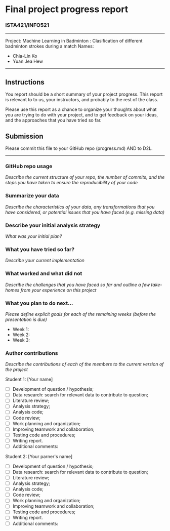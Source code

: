 # Final project progress report
### ISTA421/INFO521

-------

Project: Machine Learning in Badminton : Clasification of different badminton strokes during a match
Names:
- Chia-Lin Ko
- Yuan Jea Hew  

-------


## Instructions

You report should be a short summary of your project progress. This report is relevant to to us, your instructors, and probably to the rest of the class.

Please use this report as a chance to organize your thoughts about what you are trying to do with your project, and to get feedback on your ideas, and the approaches that you have tried so far.

## Submission

Please commit this file to your GitHub repo (progress.md) AND to D2L.


-------

### GitHub repo usage
_Describe the current structure of your repo, the number of commits, and the steps you have taken to ensure the reproducibility of your code_


### Summarize your data
_Describe the characteristics of your data, any transformations that you have considered, or potential issues that you have faced (e.g. missing data)_



### Describe your initial analysis strategy
_What was your initial plan?_


### What you have tried so far?
_Describe your current implementation_


### What worked and what did not
_Describe the challenges that you have faced so far and outline a few take-homes from your experience on this project_


### What you plan to do next...
_Please define explicit goals for each of the remaining weeks (before the presentation is due)_

- Week 1:
- Week 2:
- Week 3:

### Author contributions
_Describe the contributions of each of the members to the current version of the project_


Student 1: [Your name]
- [ ] Development of question / hypothesis;
- [ ] Data research: search for relevant data to contribute to question;
- [ ] Literature review;
- [ ] Analysis strategy;
- [ ] Analysis code;
- [ ] Code review;
- [ ] Work planning and organization;
- [ ] Improving teamwork and collaboration;
- [ ] Testing code and procedures;
- [ ] Writing report.
- [ ] Additional comments:

Student 2: [Your parner's name]
- [ ] Development of question / hypothesis;
- [ ] Data research: search for relevant data to contribute to question;
- [ ] Literature review;
- [ ] Analysis strategy;
- [ ] Analysis code;
- [ ] Code review;
- [ ] Work planning and organization;
- [ ] Improving teamwork and collaboration;
- [ ] Testing code and procedures;
- [ ] Writing report.
- [ ] Additional comments:
